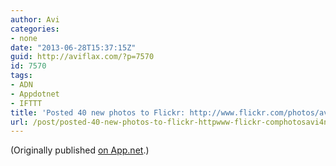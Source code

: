 ```yaml
---
author: Avi
categories:
- none
date: "2013-06-28T15:37:15Z"
guid: http://aviflax.com/?p=7570
id: 7570
tags:
- ADN
- Appdotnet
- IFTTT
title: 'Posted 40 new photos to Flickr: http://www.flickr.com/photos/avi4now/'
url: /post/posted-40-new-photos-to-flickr-httpwww-flickr-comphotosavi4now/
---
```

(Originally published [on App.net](http://alpha.app.net/aviflax/post/7183363).)